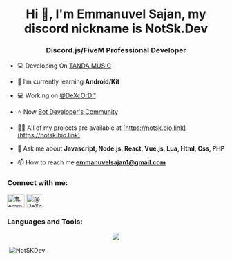 <h1 align="center">Hi 👋, I'm Emmanuvel Sajan, my discord nickname is NotSk.Dev</h1>
<h3 align="center">Discord.js/FiveM Professional Developer</h3>


- 💻 Developing On [TANDA MUSIC](https://tandamusic.fun)

- 🌱 I’m currently learning **Android/Kit**

- 💻 Working on [@DeXcOrD™](https://discord.gg/dexcord)

- ⭐ Now [Bot Developer's Community](https://discord.gg/aAgRTHdMQf)

- 👨‍💻 All of my projects are available at [https://notsk.bio.link](https://notsk.bio.link)

- 💬 Ask me about **Javascript, Node.js, React, Vue.js, Lua, Html, Css, PHP**

- 📫 How to reach me **emmanuvelsajan1@gmail.com**

<h3 align="left">Connect with me:</h3>
<p align="left">
<a href="https://Instagram.com/ft.emm4nuvel" target="blank"><img align="center" src="https://raw.githubusercontent.com/rahuldkjain/github-profile-readme-generator/master/src/images/icons/Social/instagram.svg" alt="ft.emm4nuvel" height="30" width="40" /></a>
<a href="https://discord.gg/dexcord-tm-dev-hub-979979944790745099" target="blank"><img align="center" src="https://raw.githubusercontent.com/rahuldkjain/github-profile-readme-generator/master/src/images/icons/Social/discord.svg" alt="@DeXcOrD™" height="30" width="40" /></a>
</p>

<h3 align="left">Languages and Tools:</h3><p align="center">
   <p align="center">
    <img src="https://skillicons.dev/icons?i=nodejs,python,java,lua,c,cpp,php,androidstudio,flutter,dart,kotlin,javascript,ts,express,react,redux,django,bootstrap,css,html,jquery,mongodb,sqlite,mysql,discord" /><br>
</p>

<p>&nbsp;<img align="center" src="https://github-readme-stats.vercel.app/api?username=NotSKDev&show_icons=true&locale=en" alt="NotSKDev" /></p>
